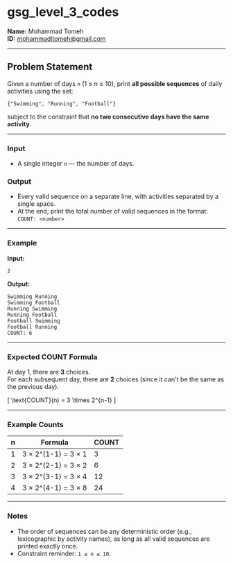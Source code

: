 # gsg_level_3_codes

**Name:** Mohammad Tomeh  
**ID:** mohammadjtomeh@gmail.com  

---

## Problem Statement
Given a number of days `n` (1 ≤ n ≤ 10), print **all possible sequences** of daily activities using the set:
```
{"Swimming", "Running", "Football"}
```
subject to the constraint that **no two consecutive days have the same activity**.

---

### Input
- A single integer `n` — the number of days.

### Output
- Every valid sequence on a separate line, with activities separated by a single space.
- At the end, print the total number of valid sequences in the format:  
  `COUNT: <number>`

---

### Example

**Input:**
```text
2
```

**Output:**
```text
Swimming Running
Swimming Football
Running Swimming
Running Football
Football Swimming
Football Running
COUNT: 6
```

---

### Expected COUNT Formula
At day 1, there are **3** choices.  
For each subsequent day, there are **2** choices (since it can't be the same as the previous day).  

\[
\text{COUNT}(n) = 3 \times 2^{n-1}
\]

---

### Example Counts
| n  | Formula              | COUNT |
|----|----------------------|-------|
| 1  | 3 × 2^(1-1) = 3 × 1  | 3     |
| 2  | 3 × 2^(2-1) = 3 × 2  | 6     |
| 3  | 3 × 2^(3-1) = 3 × 4  | 12    |
| 4  | 3 × 2^(4-1) = 3 × 8  | 24    |

---

### Notes
- The order of sequences can be any deterministic order (e.g., lexicographic by activity names), as long as all valid sequences are printed exactly once.
- Constraint reminder: `1 ≤ n ≤ 10`.
